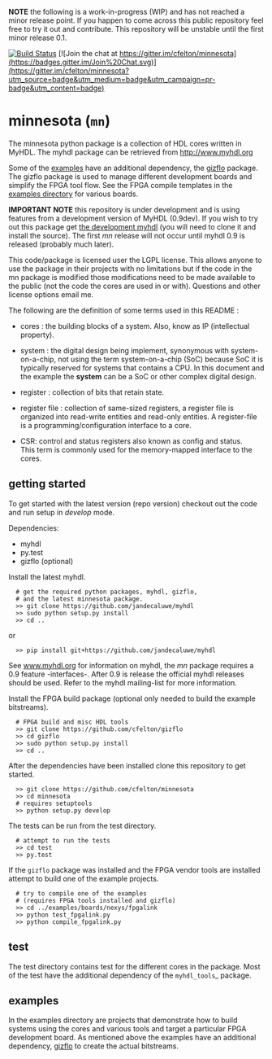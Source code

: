
**NOTE** the following is a work-in-progress (WIP) and has not reached
a minor release point.  If you happen to come across this public repository
feel free to try it out and contribute.  This repository will
be unstable until the first minor release 0.1. 
 
[![Build Status](https://travis-ci.org/cfelton/minnesota.svg)](https://travis-ci.org/cfelton/minnesota) 
[![Join the chat at https://gitter.im/cfelton/minnesota](https://badges.gitter.im/Join%20Chat.svg)](https://gitter.im/cfelton/minnesota?utm_source=badge&utm_medium=badge&utm_campaign=pr-badge&utm_content=badge)

 
minnesota (`mn`)
================

The minnesota python package is a collection of HDL cores written 
in MyHDL.  The myhdl package can be retrieved from http://www.myhdl.org

Some of the [examples](https://github.com/cfelton/minnesota/tree/master/examples) 
have an additional dependency, the [gizflo](https://github.com/cfelton/gizflo) package.
The gizflo package is used to manage different development boards and 
simplify the FPGA tool flow.  See the FPGA compile templates 
in the [examples directory](https://github.com/cfelton/minnesota/tree/master/examples) for 
various boards.


**IMPORTANT NOTE** this repository is under development and is using
features from a development version of MyHDL (0.9dev).  If you 
wish to try out this package get 
[the development myhdl](https://github.com/jandecaluwe/myhdl)  (you will 
need to clone it and install the source).  The first 
*mn* release will not occur until myhdl 0.9 is released (probably much
later).

This code/package is licensed user the LGPL license.  This allows 
anyone to use the package in their projects with no limitations but
if the code in the mn package is modified those modifications need to
be made available to the public (not the code the cores are used 
in or with).  Questions and other license options email me.

The following are the definition of some terms used in this README :


   * cores : the building blocks of a system.  Also, know as IP
     (intellectual property).

   * system : the digital design being implement, synonymous with 
     system-on-a-chip, not using the term system-on-a-chip (SoC) 
     because SoC it is typically reserved for systems that contains 
     a CPU.  In this document and the example the **system** can be
     a SoC or other complex digital design.

   * register : collection of bits that retain state. 

   * register file : collection of same-sized registers, a register
     file is organized into read-write entities and read-only entities.
     A register-file is a programming/configuration interface to a 
     core.

   * CSR: control and status registers also known as config and status.  
     This term is commonly used for the memory-mapped interface to the cores.


getting started
-------------------
To get started with the latest version (repo version) checkout out the
code and run setup in *develop* mode.

Dependencies:
  * myhdl
  * py.test
  * gizflo (optional)


Install the latest myhdl.

```
  # get the required python packages, myhdl, gizflo,
  # and the latest minnesota package.
  >> git clone https://github.com/jandecaluwe/myhdl
  >> sudo python setup.py install
  >> cd ..
```

or

```
  >> pip install git+https://github.com/jandecaluwe/myhdl
```

See www.myhdl.org for information on myhdl, the *mn* package
requires a 0.9 feature -interfaces-.  After 0.9 is release the
official myhdl releases should be used.  Refer to the myhdl
mailing-list for more information.


Install the FPGA build package (optional only needed to build
the example bitstreams).

```
  # FPGA build and misc HDL tools
  >> git clone https://github.com/cfelton/gizflo
  >> cd gizflo
  >> sudo python setup.py install 
  >> cd ..
```

After the dependencies have been installed clone this repository
to get started.

```
  >> git clone https://github.com/cfelton/minnesota
  >> cd minnesota
  # requires setuptools
  >> python setup.py develop
```

The tests can be run from the test directory.

```
  # attempt to run the tests
  >> cd test
  >> py.test
```

If the `gizflo` package was installed and the FPGA vendor tools
are installed attempt to build one of the example projects.

```
  # try to compile one of the examples 
  # (requires FPGA tools installed and gizflo)
  >> cd ../examples/boards/nexys/fpgalink
  >> python test_fpgalink.py
  >> python compile_fpgalink.py
```


test
----
The test directory contains test for the different cores in the package.
Most of the test have the additional dependency of the `myhdl_tools`_ 
package.


examples
--------
In the examples directory are projects that demonstrate how to build 
systems using the cores and various tools and target a particular FPGA 
development board.  As mentioned above the examples have an additional 
dependency, [gizflo]() to create the actual bitstreams.  

